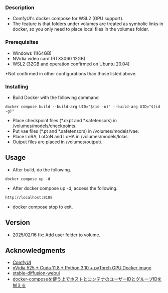 ### Description
* ComfyUI's docker compose for WSL2 (GPU support).
* The feature is that folders under volumes are treated as symbolic links in docker, so you only need to place local files in the volumes folder.

### Prerequisites

* Windows 11(64GB)
* NVidia video card (RTX3060 12GB)
* WSL2 (32GB and operation confirmed on Ubuntu 20.04)

*Not confirmed in other configurations than those listed above.

### Installing

* Build Docker with the following command
```
docker compose build --build-arg UID="$(id -u)" --build-arg GID="$(id -g)" 
```

* Place checkpoint files (*.ckpt and *.safetensors) in /volumes/models/checkpoints.
* Put vae files (*.pt and *.safetensors) in /volumes/models/vae.
* Place LoRA, LoCoN and LoHA in /volumes/models/lolas.
* Output files are placed in /volumes/output/.

## Usage

* After build, do the following.
```
docker compose up -d
```
* After docker compose up -d, access the following.
```
http://localhost:8188
```
* docker compose stop to exit.

## Version

* 2025/02/16 fix: Add user folder to volume.

## Acknowledgments

* [ComfyUI](https://github.com/comfyanonymous/ComfyUI) 
* [nVidia 525 + Cuda 11.8 + Python 3.10 + pyTorch GPU Docker image](https://dev.to/ordigital/nvidia-525-cuda-118-python-310-pytorch-gpu-docker-image-1l4a)
* [stable-diffusion-webui](https://github.com/AUTOMATIC1111/stable-diffusion-webui) 
* [docker-composeを使う上でホストとコンテナのユーザーIDとグループIDを揃える](https://qiita.com/ma-me/items/c80f7f8bf9a61cbd21f7)
